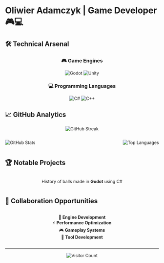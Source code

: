 # Oliwier Adamczyk | Game Developer 🎮💻

## 🛠️ Technical Arsenal

<div align="center">

### 🎮 Game Engines
<img src="https://img.shields.io/badge/Godot-478CBF?style=for-the-badge&logo=godotengine&logoColor=white" alt="Godot"> 
<img src="https://img.shields.io/badge/Unity-000000?style=for-the-badge&logo=unity&logoColor=white" alt="Unity">

### 💻 Programming Languages
<img src="https://img.shields.io/badge/C%23-239120?style=for-the-badge&logo=c-sharp&logoColor=white" alt="C#"> 
<img src="https://img.shields.io/badge/C++-00599C?style=for-the-badge&logo=c%2B%2B&logoColor=white" alt="C++">

</div>

## 📈 GitHub Analytics

<div align="center" style="width: 100%;">

![GitHub Streak](https://github-readme-streak-stats.herokuapp.com/?user=Vapniak&theme=gruvbox&hide_border=true&type=svg&background=00000000&stroke=0000&ring=FFA500&fire=FFA500&currStreakLabel=FFA500)
</div>

<div align="center" style="display: flex; justify-content: space-between; width: 100%;">

![GitHub Stats](https://github-readme-stats.vercel.app/api?username=Vapniak&theme=gruvbox&show_icons=true&hide_border=true&count_private=true&include_all_commits=true&hide=issues&line_height=24)

![Top Languages](https://github-readme-stats.vercel.app/api/top-langs/?username=Vapniak&theme=gruvbox&show_icons=true&hide_border=true&layout=compact&langs_count=6)
</div>

## 🏆 Notable Projects

<div align="center" style="display: grid; grid-template-columns: repeat(auto-fit, minmax(300px, 1fr)); gap: 1rem;">

History of balls made in **Godot** using C#
</div>

## 🤝 Collaboration Opportunities

<div align="center" style="display: flex; flex-wrap: wrap; gap: 0.5rem; justify-content: center;">

🔧 **Engine Development**  
⚡ **Performance Optimization**  
🎮 **Gameplay Systems**  
🤖 **Tool Development**

</div>

---

<div align="center">

![Visitor Count](https://komarev.com/ghpvc/?username=Vapniak&color=ff5500&style=flat-square&label=PROFILE+VIEWS)

</div>
